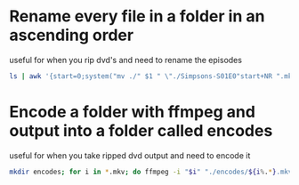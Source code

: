 
# Rename every file in a folder in an ascending order
useful for when you rip dvd's and need to rename the episodes

```bash
ls | awk '{start=0;system("mv ./" $1 " \"./Simpsons-S01E0"start+NR ".mkv\"")}'
```

# Encode a folder with ffmpeg and output into a folder called encodes
useful for when you take ripped dvd output and need to encode it
```bash
mkdir encodes; for i in *.mkv; do ffmpeg -i "$i" "./encodes/${i%.*}.mkv"; echo done
```
